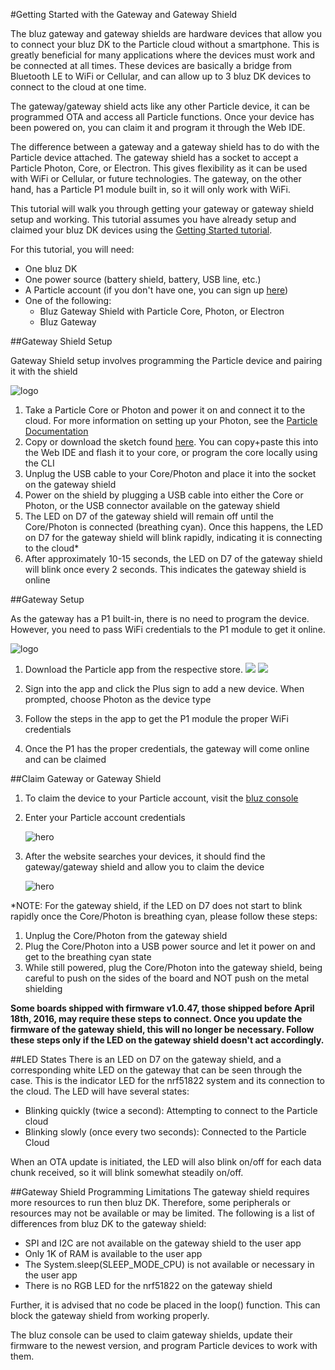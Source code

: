 #Getting Started with the Gateway and Gateway Shield

The bluz gateway and gateway shields are hardware devices that allow you to connect your bluz DK to the Particle cloud without a smartphone.
This is greatly beneficial for many applications where the devices must work and be connected at all times. These devices are basically
a bridge from Bluetooth LE to WiFi or Cellular, and can allow up to 3 bluz DK devices to connect to the cloud at one time.

The gateway/gateway shield acts like any other Particle device, it can be programmed OTA and access all Particle functions. Once your device
has been powered on, you can claim it and program it through the Web IDE.

The difference between a gateway and a gateway shield has to do with the Particle device attached. The gateway shield has a socket to accept
a Particle Photon, Core, or Electron. This gives flexibility as it can be used with WiFi or Cellular, or future technologies. The gateway, on
the other hand, has a Particle P1 module built in, so it will only work with WiFi.

This tutorial will walk you through getting your gateway or gateway shield setup and working. This tutorial assumes you have already
setup and claimed your bluz DK devices using the [Getting Started tutorial](../tutorials/getting_started.md).

For this tutorial, you will need:

- One bluz DK
- One power source (battery shield, battery, USB line, etc.)
- A Particle account (if you don't have one, you can sign up [here](https://dashboard.particle.io/login))
- One of the following:
    - Bluz Gateway Shield with Particle Core, Photon, or Electron
    - Bluz Gateway

##Gateway Shield Setup

Gateway Shield setup involves programming the Particle device and pairing it with the shield

![logo](/img/gw_shield.png)

1. Take a Particle Core or Photon and power it on and connect it to the cloud. For more information on setting up your Photon, see the [Particle Documentation](https://docs.particle.io/guide/getting-started/start/photon/#connect-your-photon)
2. Copy or download the sketch found [here](https://github.com/bluzDK/particle-gateway-shield-code). You can copy+paste this into the Web IDE  and flash it to your core, or program the core locally using the CLI
3. Unplug the USB cable to your Core/Photon and place it into the socket on the gateway shield
4. Power on the shield by plugging a USB cable into either the Core or Photon, or the USB connector available on the gateway shield
5. The LED on D7 of the gateway shield will remain off until the Core/Photon is connected (breathing cyan). Once this happens, the LED on D7 for the gateway shield will blink rapidly, indicating it is connecting to the cloud*
6. After approximately 10-15 seconds, the LED on D7 of the gateway shield will blink once every 2 seconds. This indicates the gateway shield is online

##Gateway Setup

As the gateway has a P1 built-in, there is no need to program the device. However, you need to pass WiFi credentials to the P1 module to get it online.

![logo](/img/gw.png)

1. Download the Particle app from the respective store.
[<img src="/img/app_store_logo.png">](https://itunes.apple.com/us/app/particle-build-photon-electron/id991459054?mt=8)
[<img src="/img/google-play-badge.png">](https://play.google.com/store/apps/details?id=io.particle.android.app&hl=en)

2. Sign into the app and click the Plus sign to add a new device. When prompted, choose Photon as the device type
3. Follow the steps in the app to get the P1 module the proper WiFi credentials
4. Once the P1 has the proper credentials, the gateway will come online and can be claimed

##Claim Gateway or Gateway Shield

1. To claim the device to your Particle account, visit the [bluz console](http://console.bluz.io/)
2. Enter your Particle account credentials

    ![hero](/img/console_login_ss.png)

3. After the website searches your devices, it should find the gateway/gateway shield and allow you to claim the device

    ![hero](/img/console_claim_ss.png)


*NOTE: For the gateway shield, if the LED on D7 does not start to blink rapidly once the Core/Photon is breathing cyan, please follow these steps:

1. Unplug the Core/Photon from the gateway shield
2. Plug the Core/Photon into a USB power source and let it power on and get to the breathing cyan state
3. While still powered, plug the Core/Photon into the gateway shield, being careful to push on the sides of the board and NOT push on the metal shielding

**Some boards shipped with firmware v1.0.47, those shipped before April 18th, 2016, may require these steps to connect. Once you update the firmware
of the gateway shield, this will no longer be necessary. Follow these steps only if the LED on the gateway shield doesn't act accordingly.**

##LED States
There is an LED on D7 on the gateway shield, and a corresponding white LED on the gateway that can be seen through the case. This is the
indicator LED for the nrf51822 system and its connection to the cloud. The LED will have several states:
- Blinking quickly (twice a second): Attempting to connect to the Particle cloud
- Blinking slowly (once every two seconds): Connected to the Particle Cloud

When an OTA update is initiated, the LED will also blink on/off for each data chunk received, so it will blink somewhat steadily on/off.


##Gateway Shield Programming Limitations
The gateway shield requires more resources to run then bluz DK. Therefore, some peripherals or resources may not be available or may be limited.
The following is a list of differences from bluz DK to the gateway shield:
- SPI and I2C are not available on the gateway shield to the user app
- Only 1K of RAM is available to the user app
- The System.sleep(SLEEP_MODE_CPU) is not available or necessary in the user app
- There is no RGB LED for the nrf51822 on the gateway shield

Further, it is advised that no code be placed in the loop() function. This can block the gateway shield from working properly.

The bluz console can be used to claim gateway shields, update their firmware to the newest version, and program Particle devices to work with them.